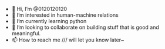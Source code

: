 - 👋 Hi, I’m @0120120120
- 👀 I’m interested in human-machine relations
- 🌱 I’m currently learning python
- 💞️ I’m looking to collaborate on building stuff that is good and meaningful.
- 📫 How to reach me /// will let you know later~

<!---
0120120120/0120120120 is a ✨ special ✨ repository because its `README.md` (this file) appears on your GitHub profile.
You can click the Preview link to take a look at your changes.
--->
